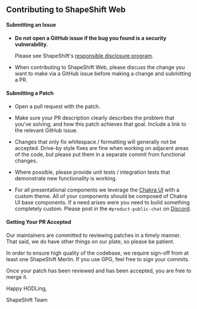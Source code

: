 ## Contributing to ShapeShift Web

#### Submitting an Issue

- **Do not open a GitHub issue if the bug you found is a security
  vulnerability**.

  Please see ShapeShift's [responsible disclosure program](https://corp.xnephilim.io/responsible-disclosure-program/).

- When contributing to ShapeShift Web, please discuss the change you want to make via
  a GitHub issue before making a change and submitting a PR.

#### Submitting a Patch

- Open a pull request with the patch.

- Make sure your PR description clearly describes the problem that you've
  solving, and how this patch achieves that goal. Include a link to the
  relevant GitHub issue.

- Changes that only fix whitespace / formatting will generally not be
  accepted. Drive-by style fixes are fine when working on adjacent areas of
  the code, but please put them in a separate commit from functional changes.

- Where possible, please provide unit tests / integration tests that
  demonstrate new functionality is working.
  
- For all presentational components we leverage the [Chakra UI](https://chakra-ui.com/) with a custom theme. All of your components should be composed of Chakra UI base components. 
If a need arises were you need to build something completely custom. Please post in the `#product-public-chat` on [Discord](https://discord.gg/xnephilim).

#### Getting Your PR Accepted

Our maintainers are committed to reviewing patches in a timely manner. That
said, we do have other things on our plate, so please be patient.

In order to ensure high quality of the codebase, we require sign-off from at
least one ShapeShift Merlin. If you use GPG, feel free to sign your commits.

Once your patch has been reviewed and has been accepted, you are free to merge it.

Happy HODLing,

ShapeShift Team

